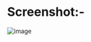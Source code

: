 
# Screenshot:-


![image](https://github.com/adityajaindu/repo.aditya/assets/150006732/5447717f-b10c-4b6c-9b48-0d520efc7a4e)

